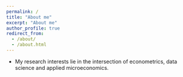 ```yaml
---
permalink: /
title: "About me"
excerpt: "About me"
author_profile: true
redirect_from: 
  - /about/
  - /about.html
---
```


- My research interests lie in the intersection of econometrics, data science and applied microeconomics.

